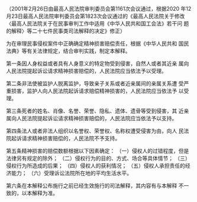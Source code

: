 （2001年2月26日由最高人民法院审判委员会第1161次会议通过，根据2020 年12月23日最高人民法院审判委员会第1823次会议通过的《最高人民法院关于修改〈最高人民法院关于在民事审判工作中适用《中华人民共和国工会法》若干问 题的解释〉等二十七件民事类司法解释的决定》修正） 

为在审理民事侵权案件中正确确定精神损害赔偿责任，根据《中华人民共和 国民法典》等有关法律规定，结合审判实践，制定本解释。 

第一条因人身权益或者具有人身意义的特定物受到侵害，自然人或者其近亲 属向人民法院提起诉讼请求精神损害赔偿的，人民法院应当依法予以受理。 

第二条非法使被监护人脱离监护，导致亲子关系或者近亲属间的亲属关系遭 受严重损害，监护人向人民法院起诉请求赔偿精神损害的，人民法院应当依法予 以受理。

第三条死者的姓名、肖像、名誉、荣誉、隐私、遗体、遗骨等受到侵害，其 近亲属向人民法院提起诉讼请求精神损害赔偿的，人民法院应当依法予以支持。 

第四条法人或者非法人组织以名誉权、荣誉权、名称权遭受侵害为由，向人 民法院起诉请求精神损害赔偿的，人民法院不予支持。 

第五条精神损害的赔偿数额根据以下因素确定： （一）侵权人的过错程度，但是法律另有规定的除外； （二）侵权行为的目的、方式、场合等具体情节； （三）侵权行为所造成的后果； （四）侵权人的获利情况； （五）侵权人承担责任的经济能力； （六）受理诉讼法院所在地的平均生活水平。

 第六条在本解释公布施行之前已经生效施行的司法解释，其内容有与本解释 不一致的，以本解释为准。